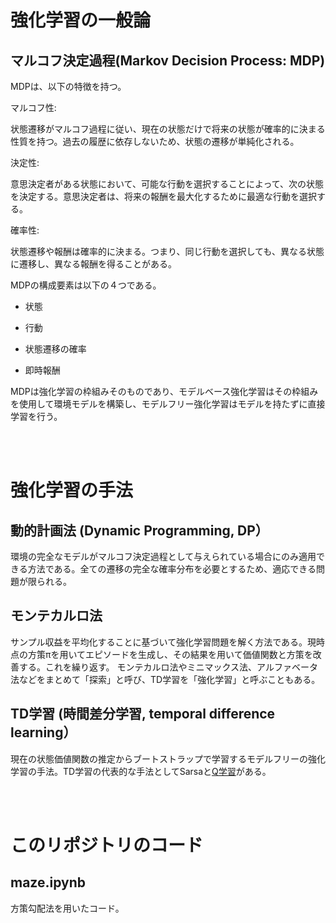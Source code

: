 # 強化学習の一般論

## マルコフ決定過程(Markov Decision Process: MDP)

MDPは、以下の特徴を持つ。

マルコフ性: 

状態遷移がマルコフ過程に従い、現在の状態だけで将来の状態が確率的に決まる性質を持つ。過去の履歴に依存しないため、状態の遷移が単純化される。

決定性: 

意思決定者がある状態において、可能な行動を選択することによって、次の状態を決定する。意思決定者は、将来の報酬を最大化するために最適な行動を選択する。

確率性: 

状態遷移や報酬は確率的に決まる。つまり、同じ行動を選択しても、異なる状態に遷移し、異なる報酬を得ることがある。

MDPの構成要素は以下の４つである。

- 状態

- 行動

- 状態遷移の確率

- 即時報酬

MDPは強化学習の枠組みそのものであり、モデルベース強化学習はその枠組みを使用して環境モデルを構築し、モデルフリー強化学習はモデルを持たずに直接学習を行う。

<br/>
<br/>

# 強化学習の手法

## 動的計画法 (Dynamic Programming, DP）


環境の完全なモデルがマルコフ決定過程として与えられている場合にのみ適用できる方法である。全ての遷移の完全な確率分布を必要とするため、適応できる問題が限られる。


## モンテカルロ法

サンプル収益を平均化することに基づいて強化学習問題を解く方法である。現時点の方策πを用いてエピソードを生成し、その結果を用いて価値関数と方策を改善する。これを繰り返す。
モンテカルロ法やミニマックス法、アルファベータ法などをまとめて「探索」と呼び、TD学習を「強化学習」と呼ぶこともある。

## TD学習  (時間差分学習, temporal difference learning）

現在の状態価値関数の推定からブートストラップで学習するモデルフリーの強化学習の手法。TD学習の代表的な手法としてSarsaと[Q学習](https://qiita.com/naoya_ok/items/b2a14d5e1d45da4c1707)がある。

<br/>
<br/>


# このリポジトリのコード

## maze.ipynb
方策勾配法を用いたコード。
